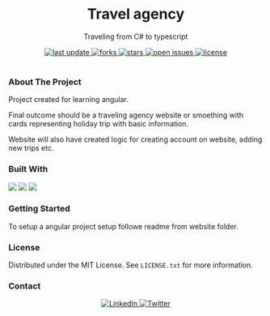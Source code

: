 
<div align="center">
  
  <h1> Travel agency </h1>
  <p> Traveling from C# to typescript </p>
  
  <div>
    <a href="">
      <img src="https://img.shields.io/github/last-commit/psp515/TravelAgency" alt="last update" />
    </a>
    <a href="https://github.com/psp515/TravelAgency/network/members">
      <img src="https://img.shields.io/github/forks/psp515/TravelAgency" alt="forks" />
    </a>
    <a href="https://github.com/psp515/TravelAgency/stargazers">
      <img src="https://img.shields.io/github/stars/psp515/TravelAgency" alt="stars" />
    </a>
    <a href="https://github.com/psp515/TravelAgency/issues/">
      <img src="https://img.shields.io/github/issues/psp515/TravelAgency" alt="open issues" />
    </a>
    <a href="https://github.com/psp515/TravelAgency/blob/master/LICENSE">
      <img src="https://img.shields.io/github/license/psp515/TravelAgency" alt="license" />
    </a>
  </div>
</div>  

<br/>

### About The Project

Project created for learning angular.

Final outcome should be a traveling agency website or smoething with cards representing holiday trip with basic information.

Website will also have created logic for creating account on website, adding new trips etc.

### Built With

<div>
  <a>
    <img src="https://img.shields.io/badge/-Angular-FFD64D?logo=angularjs" />
  </a>
    <a>
    <img src="https://img.shields.io/badge/-Node-FFD64D?logo=nodejs" />
  </a>
  <a>
    <img src="https://img.shields.io/badge/-TypeScript-FFD64D?logo=typescript" />
  </a>
</div>

### Getting Started

To setup a angular project setup followe readme from website folder.

### License

Distributed under the MIT License. See `LICENSE.txt` for more information.

### Contact

<div align="center">
  <a href="https://www.linkedin.com/in/lukasz-psp515-kolber/">
    <img src="https://img.shields.io/badge/LinkedIn-0077B5?style=for-the-badge&logo=linkedin&logoColor=white" alt="LinkedIn" />
  </a>
  <a href="https://twitter.com/psp515">
    <img src="https://img.shields.io/badge/Twitter-1DA1F2?style=for-the-badge&logo=twitter&logoColor=white" alt="Twitter" />
  </a>
</div>

